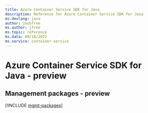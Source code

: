 ```yaml
---
title: Azure Container Service SDK for Java
description: Reference for Azure Container Service SDK for Java
ms.devlang: java
author: joshfree
ms.author: jfree
ms.topic: reference
ms.data: 08/18/2022
ms.service: container-service
---
```

# Azure Container Service SDK for Java - preview

## Management packages - preview
[!INCLUDE [mgmt-packages](container-service-mgmt-index.md)]